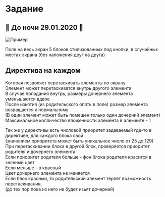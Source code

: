 # Задание
## 🙏 До ночи 29.01.2020 🙏

![Пример](https://i.postimg.cc/SsTSfxmk/unknown.png)

Поле на весь экран
5 блоков стилизованных под кнопки, в случайных местах экрана (без наложения друг на друга)  

## Директива на каждом
Которая позволяет перетаскивать элементы по экрану  
Элемент может перетаскиватся внутрь другого элемента  
В случае попадания внутрь, размеры дочернего элемента уменьшаются вдвое  
После изьятия (из родительского опять в поле) размер элемента возращается к нормальному  
(В один элемент может быть помещен только один дочерний элемент)  
Максимальное колличество вложенности элемента в элементе - 1  
  
Так же у директивы есть числовой приоритет задаваемый где-то в директиве, для каждого блока свой  
(значением приоритета может быть уникальное число от 25 до 129)  
При перетаскивании блока в другой блок, проверяется приоритет родителя и дочернего элемента  
Если приоритет родителя больше - фон блока родителя красится в зеленый цвет  
Если меньше - в красный  
Цвет дочернего элемента не меняется  
Если блок красный, то родительский элемент теряет возможность перетаскивания,  
(до тех пор пока из него не будет изьят дочерний)  

